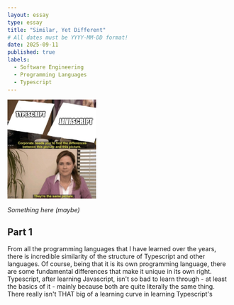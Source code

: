 ```yaml
---
layout: essay
type: essay
title: "Similar, Yet Different"
# All dates must be YYYY-MM-DD format!
date: 2025-09-11
published: true
labels:
  - Software Engineering
  - Programming Languages
  - Typescript
---
```


<img width="200px" class="rounded float-start pe-4" src="../img/a5tk8g.jpg">

*Something here (maybe)*

## Part 1

From all the programming languages that I have learned over the years, there is incredible similarity of the structure of Typescript and other languages. Of course, being that it is its own programming language, there are some fundamental differences that make it unique in its own right. Typescript, after learning Javascript, isn't so bad to learn through - at least the basics of it - mainly because both are quite literally the same thing. There really isn't THAT big of a learning curve in learning Typescript's
